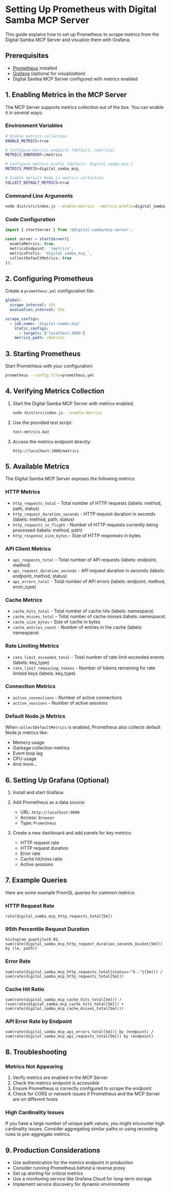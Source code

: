 # Setting Up Prometheus with Digital Samba MCP Server

This guide explains how to set up Prometheus to scrape metrics from the Digital Samba MCP Server and visualize them with Grafana.

## Prerequisites

- [Prometheus](https://prometheus.io/download/) installed
- [Grafana](https://grafana.com/grafana/download) (optional for visualization)
- Digital Samba MCP Server configured with metrics enabled

## 1. Enabling Metrics in the MCP Server

The MCP Server supports metrics collection out of the box. You can enable it in several ways:

### Environment Variables

```bash
# Enable metrics collection
ENABLE_METRICS=true

# Configure metrics endpoint (default: /metrics)
METRICS_ENDPOINT=/metrics

# Configure metrics prefix (default: digital_samba_mcp_)
METRICS_PREFIX=digital_samba_mcp_

# Enable default Node.js metrics collection
COLLECT_DEFAULT_METRICS=true
```

### Command Line Arguments

```bash
node dist/src/index.js --enable-metrics --metrics-prefix=digital_samba_mcp_ --port=3000
```

### Code Configuration

```typescript
import { startServer } from '@digital-samba/mcp-server';

const server = startServer({
  enableMetrics: true,
  metricsEndpoint: '/metrics',
  metricsPrefix: 'digital_samba_mcp_',
  collectDefaultMetrics: true
});
```

## 2. Configuring Prometheus

Create a `prometheus.yml` configuration file:

```yaml
global:
  scrape_interval: 15s
  evaluation_interval: 15s

scrape_configs:
  - job_name: 'digital-samba-mcp'
    static_configs:
      - targets: ['localhost:3000']
    metrics_path: /metrics
```

## 3. Starting Prometheus

Start Prometheus with your configuration:

```bash
prometheus --config.file=prometheus.yml
```

## 4. Verifying Metrics Collection

1. Start the Digital Samba MCP Server with metrics enabled:
   ```bash
   node dist/src/index.js --enable-metrics
   ```

2. Use the provided test script:
   ```bash
   test-metrics.bat
   ```

3. Access the metrics endpoint directly:
   ```
   http://localhost:3000/metrics
   ```

## 5. Available Metrics

The Digital Samba MCP Server exposes the following metrics:

### HTTP Metrics
- `http_requests_total` - Total number of HTTP requests (labels: method, path, status)
- `http_request_duration_seconds` - HTTP request duration in seconds (labels: method, path, status)
- `http_requests_in_flight` - Number of HTTP requests currently being processed (labels: method, path)
- `http_response_size_bytes` - Size of HTTP responses in bytes

### API Client Metrics
- `api_requests_total` - Total number of API requests (labels: endpoint, method)
- `api_request_duration_seconds` - API request duration in seconds (labels: endpoint, method, status)
- `api_errors_total` - Total number of API errors (labels: endpoint, method, error_type)

### Cache Metrics
- `cache_hits_total` - Total number of cache hits (labels: namespace)
- `cache_misses_total` - Total number of cache misses (labels: namespace)
- `cache_size_bytes` - Size of cache in bytes
- `cache_entries_count` - Number of entries in the cache (labels: namespace)

### Rate Limiting Metrics
- `rate_limit_exceeded_total` - Total number of rate limit exceeded events (labels: key_type)
- `rate_limit_remaining_tokens` - Number of tokens remaining for rate limited keys (labels: key_type)

### Connection Metrics
- `active_connections` - Number of active connections
- `active_sessions` - Number of active sessions

### Default Node.js Metrics
When `collectDefaultMetrics` is enabled, Prometheus also collects default Node.js metrics like:
- Memory usage
- Garbage collection metrics
- Event loop lag
- CPU usage
- And more...

## 6. Setting Up Grafana (Optional)

1. Install and start Grafana
2. Add Prometheus as a data source:
   - URL: `http://localhost:9090`
   - Access: `Browser`
   - Type: `Prometheus`

3. Create a new dashboard and add panels for key metrics:
   - HTTP request rate
   - HTTP request duration
   - Error rate
   - Cache hit/miss ratio
   - Active sessions

## 7. Example Queries

Here are some example PromQL queries for common metrics:

### HTTP Request Rate
```
rate(digital_samba_mcp_http_requests_total[5m])
```

### 95th Percentile Request Duration
```
histogram_quantile(0.95, sum(rate(digital_samba_mcp_http_request_duration_seconds_bucket[5m])) by (le, path))
```

### Error Rate
```
sum(rate(digital_samba_mcp_http_requests_total{status=~"5.."}[5m])) / sum(rate(digital_samba_mcp_http_requests_total[5m]))
```

### Cache Hit Ratio
```
sum(rate(digital_samba_mcp_cache_hits_total[5m])) / (sum(rate(digital_samba_mcp_cache_hits_total[5m])) + sum(rate(digital_samba_mcp_cache_misses_total[5m])))
```

### API Error Rate by Endpoint
```
sum(rate(digital_samba_mcp_api_errors_total[5m])) by (endpoint) / sum(rate(digital_samba_mcp_api_requests_total[5m])) by (endpoint)
```

## 8. Troubleshooting

### Metrics Not Appearing

1. Verify metrics are enabled in the MCP Server
2. Check the metrics endpoint is accessible
3. Ensure Prometheus is correctly configured to scrape the endpoint
4. Check for CORS or network issues if Prometheus and the MCP Server are on different hosts

### High Cardinality Issues

If you have a large number of unique path values, you might encounter high cardinality issues. Consider aggregating similar paths or using recording rules to pre-aggregate metrics.

## 9. Production Considerations

- Use authentication for the metrics endpoint in production
- Consider running Prometheus behind a reverse proxy
- Set up alerting for critical metrics
- Use a monitoring service like Grafana Cloud for long-term storage
- Implement service discovery for dynamic environments
